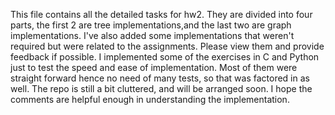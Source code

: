 
This file contains all the detailed tasks for hw2.
They are divided into four parts, the first 2 are tree implementations,and the last two are graph implementations.
I've also added some implementations that weren't required but were related to the assignments. Please view them and provide feedback if possible. 
I implemented some of the exercises in C and Python just to test the speed and ease of implementation.
Most of them were straight forward hence no need of many tests, so that was factored in as well.
The repo is still a bit cluttered, and will be arranged soon.
I hope the comments are helpful enough in understanding the implementation.
